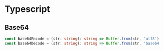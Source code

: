 Typescript
===

## Base64
```Typescript
const base64Encode = (str: string): string => Buffer.from(str, 'utf8').toString('base64')
const base64Decode = (str: string): string => Buffer.from(str, 'base64').toString('utf8')
```